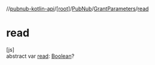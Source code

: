 //[pubnub-kotlin-api](../../../../index.md)/[[root]](../../index.md)/[PubNub](../index.md)/[GrantParameters](index.md)/[read](read.md)

# read

[js]\
abstract var [read](read.md): [Boolean](https://kotlinlang.org/api/core/kotlin-stdlib/kotlin/-boolean/index.html)?
